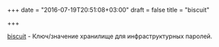+++
date = "2016-07-19T20:51:08+03:00"
draft = false
title = "biscuit"

+++

<p><a href="https://github.com/dcoker/biscuit">biscuit</a>&nbsp;- Ключ/значение хранилище для инфраструктурных паролей.</p>

